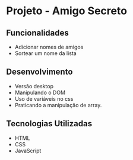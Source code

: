 # Projeto - Amigo Secreto

## Funcionalidades
- Adicionar nomes de amigos
- Sortear um nome da lista

## Desenvolvimento
 - Versão desktop
 - Manipulando o DOM
 - Uso de variáveis no css
 - Praticando a manipulação de array.

## Tecnologias Utilizadas
 - HTML
 - CSS
 - JavaScript
